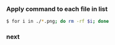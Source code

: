 ### Apply command to each file in list

```bash
$ for i in ./*.png; do rm -rf $i; done
```

### next